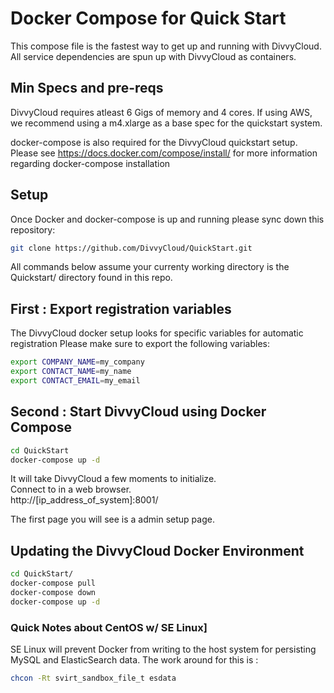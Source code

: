 # Docker Compose for Quick Start 

This compose file is the fastest way to get up and running with DivvyCloud.
All service dependencies are spun up with DivvyCloud as containers.

## Min Specs and pre-reqs
DivvyCloud requires atleast 6 Gigs of memory and 4 cores.
If using AWS, we recommend using a  m4.xlarge as a base spec for the quickstart system. 

docker-compose is also required for the DivvyCloud quickstart setup. 
Please see  https://docs.docker.com/compose/install/  for more information regarding docker-compose installation

## Setup 

Once Docker and docker-compose is up and running please sync down this repository:
```bash
git clone https://github.com/DivvyCloud/QuickStart.git
```
All commands below assume your currenty working directory is the Quickstart/ directory found in this repo. 


## First : Export registration variables 
The DivvyCloud docker setup looks for specific variables for automatic registration
Please make sure to export the following variables:

```bash
export COMPANY_NAME=my_company
export CONTACT_NAME=my_name
export CONTACT_EMAIL=my_email
````

## Second : Start DivvyCloud using Docker Compose ##

```bash
cd QuickStart
docker-compose up -d
````

It will take DivvyCloud a few moments to initialize.   
Connect to in a web browser.  
http://[ip_address_of_system]:8001/  

The first page you will see is a admin setup page.    

## Updating the DivvyCloud Docker Environment

```bash
cd QuickStart/
docker-compose pull
docker-compose down
docker-compose up -d
```

### Quick Notes about CentOS w/ SE Linux] ###

SE Linux will prevent Docker from writing to the host system for persisting  
MySQL and ElasticSearch data. The work around for this is :  

```bash
chcon -Rt svirt_sandbox_file_t esdata
```
